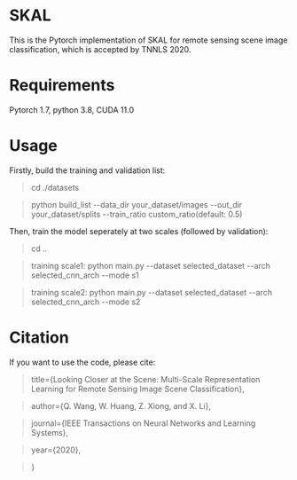 # SKAL
This is the Pytorch implementation of SKAL for remote sensing scene image classification, which is accepted by TNNLS 2020.

# Requirements
Pytorch 1.7, python 3.8, CUDA 11.0

# Usage
Firstly, build the training and validation list:
> cd ./datasets 

> python build_list  --data_dir your_dataset/images  --out_dir your_dataset/splits  --train_ratio custom_ratio(default: 0.5)


Then, train the model seperately at two scales (followed by validation):

> cd ..

> training scale1: python main.py  --dataset selected_dataset  --arch selected_cnn_arch  --mode s1 

> training scale2: python main.py  --dataset selected_dataset  --arch selected_cnn_arch  --mode s2 

# Citation
If you want to use the code, please cite: 
> title={Looking Closer at the Scene: Multi-Scale Representation Learning for Remote Sensing Image Scene Classification},

> author={Q. Wang, W. Huang, Z. Xiong, and X. Li},

> journal={IEEE Transactions on Neural Networks and Learning Systems},

> year={2020},

> }
